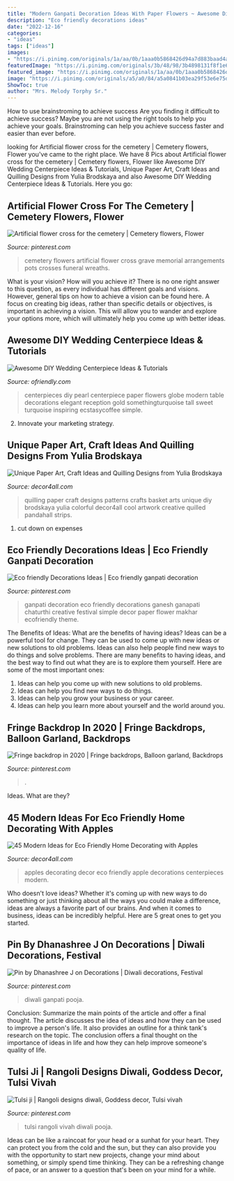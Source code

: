 ```yaml
---
title: "Modern Ganpati Decoration Ideas With Paper Flowers ~ Awesome Diy Wedding Centerpiece Ideas &amp; Tutorials"
description: "Eco friendly decorations ideas"
date: "2022-12-16"
categories:
- "ideas"
tags: ["ideas"]
images:
- "https://i.pinimg.com/originals/1a/aa/0b/1aaa0b5868426d94a7d883baad4af614.jpg"
featuredImage: "https://i.pinimg.com/originals/3b/48/98/3b4898131f8f1e65f0f88e69c035814f.jpg"
featured_image: "https://i.pinimg.com/originals/1a/aa/0b/1aaa0b5868426d94a7d883baad4af614.jpg"
image: "https://i.pinimg.com/originals/a5/a0/84/a5a0841b03ea29f53e6e75dfa8ec5eb8.jpg"
ShowToc: true
author: "Mrs. Melody Torphy Sr."
---
```



How to use brainstroming to achieve success
Are you finding it difficult to achieve success? Maybe you are not using the right tools to help you achieve your goals. Brainstroming can help you achieve success faster and easier than ever before.

	

		
looking for Artificial flower cross for the cemetery | Cemetery flowers, Flower you've came to the right place. We have 8 Pics about Artificial flower cross for the cemetery | Cemetery flowers, Flower like Awesome DIY Wedding Centerpiece Ideas &amp; Tutorials, Unique Paper Art, Craft Ideas and Quilling Designs from Yulia Brodskaya and also Awesome DIY Wedding Centerpiece Ideas &amp; Tutorials. Here you go:
		
    
## Artificial Flower Cross For The Cemetery | Cemetery Flowers, Flower

<img loading=lazy src="https://i.pinimg.com/originals/a5/a0/84/a5a0841b03ea29f53e6e75dfa8ec5eb8.jpg" onerror="this.onerror=null;this.src='https://tse2.mm.bing.net/th?id=OIP.ebCOdBEjDHALwfJWpGs8rwHaJ4&amp;pid=15.1';" alt="Artificial flower cross for the cemetery | Cemetery flowers, Flower">

_Source: pinterest.com_

>cemetery flowers artificial flower cross grave memorial arrangements pots crosses funeral wreaths. 

	

What is your vision? How will you achieve it?
There is no one right answer to this question, as every individual has different goals and visions. However, general tips on how to achieve a vision can be found here. A focus on creating big ideas, rather than specific details or objectives, is important in achieving a vision. This will allow you to wander and explore your options more, which will ultimately help you come up with better ideas.

    
## Awesome DIY Wedding Centerpiece Ideas &amp; Tutorials

<img loading=lazy src="http://ofriendly.com/wp-content/uploads/2016/11/wedding-centerpiece/35-diy-wedding-centerpiece-ideas.jpg" onerror="this.onerror=null;this.src='https://tse1.mm.bing.net/th?id=OIP.CVFFbUe3_F4sq4HQqGzLLQHaLH&amp;pid=15.1';" alt="Awesome DIY Wedding Centerpiece Ideas &amp; Tutorials">

_Source: ofriendly.com_

>centerpieces diy pearl centerpiece paper flowers globe modern table decorations elegant reception gold somethingturquoise tall sweet turquoise inspiring ecstasycoffee simple. 

	

2. Innovate your marketing strategy.

    
## Unique Paper Art, Craft Ideas And Quilling Designs From Yulia Brodskaya

<img loading=lazy src="https://decor4all.com/wp-content/uploads/2012/01/quilling-designs-yulia-brodskaya-14.jpg" onerror="this.onerror=null;this.src='https://tse4.mm.bing.net/th?id=OIP.sWIQEkNaUcbBNc4qQAoQzQHaHg&amp;pid=15.1';" alt="Unique Paper Art, Craft Ideas and Quilling Designs from Yulia Brodskaya">

_Source: decor4all.com_

>quilling paper craft designs patterns crafts basket arts unique diy brodskaya yulia colorful decor4all cool artwork creative quilled pandahall strips. 

	

1. cut down on expenses

    
## Eco Friendly Decorations Ideas | Eco Friendly Ganpati Decoration

<img loading=lazy src="https://i.pinimg.com/originals/1a/aa/0b/1aaa0b5868426d94a7d883baad4af614.jpg" onerror="this.onerror=null;this.src='https://tse4.mm.bing.net/th?id=OIP.LAOahgsJ7Tj3dBlkLvZk5wHaLH&amp;pid=15.1';" alt="Eco friendly Decorations Ideas | Eco friendly ganpati decoration">

_Source: pinterest.com_

>ganpati decoration eco friendly decorations ganesh ganapati chaturthi creative festival simple decor paper flower makhar ecofriendly theme. 

	

The Benefits of Ideas: What are the benefits of having ideas?
Ideas can be a powerful tool for change. They can be used to come up with new ideas or new solutions to old problems. Ideas can also help people find new ways to do things and solve problems. There are many benefits to having ideas, and the best way to find out what they are is to explore them yourself. Here are some of the most important ones: 
1. Ideas can help you come up with new solutions to old problems.
2. Ideas can help you find new ways to do things.
3. Ideas can help you grow your business or your career.
4. Ideas can help you learn more about yourself and the world around you.

    
## Fringe Backdrop In 2020 | Fringe Backdrops, Balloon Garland, Backdrops

<img loading=lazy src="https://i.pinimg.com/originals/3b/48/98/3b4898131f8f1e65f0f88e69c035814f.jpg" onerror="this.onerror=null;this.src='https://tse1.mm.bing.net/th?id=OIP.g1Mc6anqM3ir1Fba0GnogAHaJ4&amp;pid=15.1';" alt="Fringe backdrop in 2020 | Fringe backdrops, Balloon garland, Backdrops">

_Source: pinterest.com_

>. 

	

Ideas. What are they?

    
## 45 Modern Ideas For Eco Friendly Home Decorating With Apples

<img loading=lazy src="https://decor4all.com/wp-content/uploads/2013/11/decorating-with-apples-home-decor-ideas-10.jpg" onerror="this.onerror=null;this.src='https://tse4.mm.bing.net/th?id=OIP.0z8_GEJRUN0Z21GdNAyAmAHaHa&amp;pid=15.1';" alt="45 Modern Ideas for Eco Friendly Home Decorating with Apples">

_Source: decor4all.com_

>apples decorating decor eco friendly apple decorations centerpieces modern. 

	

Who doesn't love ideas? Whether it's coming up with new ways to do something or just thinking about all the ways you could make a difference, ideas are always a favorite part of our brains. And when it comes to business, ideas can be incredibly helpful. Here are 5 great ones to get you started.

    
## Pin By Dhanashree J On Decorations | Diwali Decorations, Festival

<img loading=lazy src="https://i.pinimg.com/originals/b6/fa/21/b6fa2116efec7761c7a415689a47fb8a.jpg" onerror="this.onerror=null;this.src='https://tse4.mm.bing.net/th?id=OIP.vHrS9fRrxXYkpVTvfL7yYgHaNK&amp;pid=15.1';" alt="Pin by Dhanashree J on Decorations | Diwali decorations, Festival">

_Source: pinterest.com_

>diwali ganpati pooja. 

	

Conclusion: Summarize the main points of the article and offer a final thought.
The article discusses the idea of ideas and how they can be used to improve a person's life. It also provides an outline for a think tank's research on the topic. The conclusion offers a final thought on the importance of ideas in life and how they can help improve someone's quality of life.

    
## Tulsi Ji | Rangoli Designs Diwali, Goddess Decor, Tulsi Vivah

<img loading=lazy src="https://i.pinimg.com/736x/ec/8c/fc/ec8cfc231f042a33990f5af674b6b9f9.jpg" onerror="this.onerror=null;this.src='https://tse4.mm.bing.net/th?id=OIP.bu3zJOVl-DxGR9WhTOjWWAHaNK&amp;pid=15.1';" alt="Tulsi ji | Rangoli designs diwali, Goddess decor, Tulsi vivah">

_Source: pinterest.com_

>tulsi rangoli vivah diwali pooja. 

	

Ideas can be like a raincoat for your head or a sunhat for your heart. They can protect you from the cold and the sun, but they can also provide you with the opportunity to start new projects, change your mind about something, or simply spend time thinking. They can be a refreshing change of pace, or an answer to a question that's been on your mind for a while.

